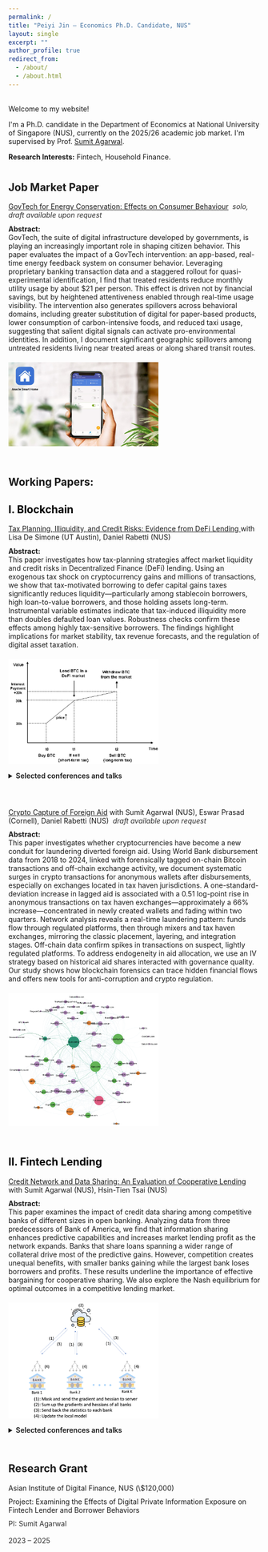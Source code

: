 ```yaml
---
permalink: /
title: "Peiyi Jin – Economics Ph.D. Candidate, NUS"
layout: single
excerpt: ""
author_profile: true
redirect_from: 
  - /about/
  - /about.html
---
```


<style>
  /* page width */
  .page, .main, .page__content, .archive {
    max-width: 1500px;
    margin: 0 auto;
    padding: 0 30px;
  }

  /* spacing system */
  .section-gap { margin-top: 2rem; }
  .section-gap-lg { margin-top: 2.5rem; }

  /* paper blocks */
  .paper-entry { margin-bottom: 3.5rem; }
  .paper-flex {
    display: flex; align-items: flex-start; gap: 20px; flex-wrap: wrap;
  }
  .paper-text { flex: 1; min-width: 260px; }
  .paper-text p { margin: 0 0 .65rem 0; }
  .paper-text p:last-child { margin-bottom: 0; }
  .paper-media { flex: 0 0 auto; }
  .paper-media img { max-width: 300px; height: auto; cursor: zoom-in; }

  /* details */
  details { margin-top: .75rem; }
  summary { cursor: pointer; font-weight: 600; }

  /* small tweaks */
  .muted { opacity: .9; }
</style>

<div class="section-gap"></div>

<p>Welcome to my website!</p>

<p>I'm a Ph.D. candidate in the Department of Economics at National University of Singapore (NUS), currently on the 2025/26 academic job market. I'm supervised by Prof. <a href="https://www.ushakrisna.com/" target="_blank" rel="noopener noreferrer">Sumit Agarwal</a>.</p>

<p><strong>Research Interests:</strong> Fintech, Household Finance.</p>

<h2 class="section-gap-lg">Job Market Paper</h2>

<!-- =============== JMP =============== -->
<div class="paper-entry">
  <div class="paper-flex">
    <div class="paper-text">
      <p>
        <a href="#">GovTech for Energy Conservation: Effects on Consumer Behaviour</a>
        <em class="muted"> &nbsp;solo, draft available upon request</em>
      </p>
      <p><strong>Abstract:</strong><br>
        GovTech, the suite of digital infrastructure developed by governments, is playing an increasingly important role in shaping citizen behavior. This paper evaluates the impact of a GovTech intervention: an app-based, real-time energy feedback system on consumer behavior. Leveraging proprietary banking transaction data and a staggered rollout for quasi-experimental identification, I find that treated residents reduce monthly utility usage by about $21 per person. This effect is driven not by financial savings, but by heightened attentiveness enabled through real-time usage visibility. The intervention also generates spillovers across behavioral domains, including greater substitution of digital for paper-based products, lower consumption of carbon-intensive foods, and reduced taxi usage, suggesting that salient digital signals can activate pro-environmental identities. In addition, I document significant geographic spillovers among untreated residents living near treated areas or along shared transit routes.
      </p>
    </div>
    <div class="paper-media">
      <a href="/images/app.png" target="_blank" rel="noopener noreferrer">
        <img src="/images/app.png" alt="Consumption Not Less but Greener">
      </a>
    </div>
  </div>
</div>

<h2 class="section-gap-lg">Working Papers:</h2>

<h2 style="color:#000">I. Blockchain</h2>

<!-- =============== 1) DeFi Lending =============== -->
<div class="paper-entry">
  <div class="paper-flex">
    <div class="paper-text">
      <p>
        <a href="https://papers.ssrn.com/sol3/papers.cfm?abstract_id=4764605" target="_blank" rel="noopener noreferrer">
          Tax Planning, Illiquidity, and Credit Risks: Evidence from DeFi Lending
        </a> with Lisa De Simone (UT Austin), Daniel Rabetti (NUS)
      </p>
      <p><strong>Abstract:</strong><br>
        This paper investigates how tax-planning strategies affect market liquidity and credit risks in Decentralized Finance (DeFi) lending. Using an exogenous tax shock on cryptocurrency gains and millions of transactions, we show that tax-motivated borrowing to defer capital gains taxes significantly reduces liquidity—particularly among stablecoin borrowers, high loan-to-value borrowers, and those holding assets long-term. Instrumental variable estimates indicate that tax-induced illiquidity more than doubles defaulted loan values. Robustness checks confirm these effects among highly tax-sensitive borrowers. The findings highlight implications for market stability, tax revenue forecasts, and the regulation of digital asset taxation.
      </p>
    </div>
    <div class="paper-media">
      <a href="/images/blockchain1.png" target="_blank" rel="noopener noreferrer">
        <img src="/images/blockchain1.png" alt="DeFi Lending">
      </a>
    </div>
  </div>
  <details>
    <summary>Selected conferences and talks</summary>
    <p>
      International Monetary Fund (IMF) Workshop in Digital Money and Taxation (2025);  
      Hawai’i Accounting Research Conference (HARC, 2025);  
      Tokenomics Conference (2024);  
      Workshop on the Economics of Technology and Decentralization at Waseda University;  
      National University of Singapore; Cornell–Tsinghua Summer Finance Institute;  
      IESE Barcelona Tax Conference; IC3 Blockchain Camp at Cornell Tech;  
      Finance and Accounting Annual Research Symposium; Research Symposium on Finance and Economics;  
      Bank of Finland; European Systemic Risk Board; Conference in AI and Systemic Risk Analytics;  
      Swiss National Bank Conference on Cryptoassets and Financial Innovation; Euroasia Conference;  
      Hong Kong University Summer Conference; Bank of Japan;  
      FeAT International Conference on Artificial Intelligence; Tsinghua University (SEM and PBC, 2024);  
      Singapore FinTech Festival; 14th Financial Markets and Corporate Governance Conference;  
      AI Global Finance Research Conference (Ho Chi Minh City, 2023).
    </p>
  </details>
</div>

<!-- =============== 2) Crypto Capture =============== -->
<div class="paper-entry">
  <div class="paper-flex">
    <div class="paper-text">
      <p>
        <a href="#">Crypto Capture of Foreign Aid</a> with Sumit Agarwal (NUS), Eswar Prasad (Cornell), Daniel Rabetti (NUS)
        <em class="muted"> &nbsp;draft available upon request</em>
      </p>
      <p><strong>Abstract:</strong><br>
        This paper investigates whether cryptocurrencies have become a new conduit for laundering diverted foreign aid. Using World Bank disbursement data from 2018 to 2024, linked with forensically tagged on-chain Bitcoin transactions and off-chain exchange activity, we document systematic surges in crypto transactions for anonymous wallets after disbursements, especially on exchanges located in tax haven jurisdictions. A one-standard-deviation increase in lagged aid is associated with a 0.51 log-point rise in anonymous transactions on tax haven exchanges—approximately a 66% increase—concentrated in newly created wallets and fading within two quarters. Network analysis reveals a real-time laundering pattern: funds flow through regulated platforms, then through mixers and tax haven exchanges, mirroring the classic placement, layering, and integration stages. Off-chain data confirm spikes in transactions on suspect, lightly regulated platforms. To address endogeneity in aid allocation, we use an IV strategy based on historical aid shares interacted with governance quality. Our study shows how blockchain forensics can trace hidden financial flows and offers new tools for anti-corruption and crypto regulation.
      </p>
    </div>
    <div class="paper-media">
      <a href="/images/agg20.png" target="_blank" rel="noopener noreferrer">
        <img src="/images/agg20.png" alt="Crypto Capture">
      </a>
    </div>
  </div>
</div>

<h2 style="color:#000">II. Fintech Lending</h2>

<!-- =============== 3) Cooperative Lending =============== -->
<div class="paper-entry">
  <div class="paper-flex">
    <div class="paper-text">
      <p>
        <a href="https://papers.ssrn.com/sol3/papers.cfm?abstract_id=4463473" target="_blank" rel="noopener noreferrer">
          Credit Network and Data Sharing: An Evaluation of Cooperative Lending
        </a>
        with Sumit Agarwal (NUS), Hsin-Tien Tsai (NUS)
      </p>
      <p><strong>Abstract:</strong><br>
        This paper examines the impact of credit data sharing among competitive banks of different sizes in open banking. Analyzing data from three predecessors of Bank of America, we find that information sharing enhances predictive capabilities and increases market lending profit as the network expands. Banks that share loans spanning a wider range of collateral drive most of the predictive gains. However, competition creates unequal benefits, with smaller banks gaining while the largest bank loses borrowers and profits. These results underline the importance of effective bargaining for cooperative sharing. We also explore the Nash equilibrium for optimal outcomes in a competitive lending market.
      </p>
    </div>
    <div class="paper-media">
      <a href="/images/bank.png" target="_blank" rel="noopener noreferrer">
        <img src="/images/bank.png" alt="Illustration of cooperative lending network among banks">
      </a>
    </div>
  </div>
  <details>
    <summary>Selected conferences and talks</summary>
    <p>
      29th International Conference on Computing in Economics and Finance (CEF), Nice (2023);
      Asian Meeting of the Econometric Society, Tsinghua University, Beijing (2023)
    </p>
  </details>
</div>

<!-- =============== 4) Privacy & Inclusion =============== -->
<!-- <div class="paper-entry">
  <div class="paper-flex">
    <div class="paper-text">
      <p>
        <a href="https://drive.google.com/file/d/1QY0Ba49V9RbYpTz1cms9vca-3N3dRO-u/view" target="_blank" rel="noopener noreferrer">
          Privacy and Financial Inclusion in Credit Markets: A Lenders’ Perspective
        </a> with Sumit Agarwal (NUS), Pulak Ghosh (IIMB), Shohini Kundu (UCLA), Nishant Vats (WUSTL), Xinbo Wang (NUS, PhD Student)
      </p>
      <p><strong>Abstract:</strong><br>
        This paper investigates the impact of privacy regulations on financial inclusion by analyzing a Google policy change that barred an Indian FinTech lender from accessing borrowers’ phone contacts. Previously, the lender used contacts as social collateral to reduce defaults. After the policy, application acceptance declined by 25.14%, while loan applications rose by 3.5%. Despite increased demand, default rates remained stable as lenders tightened selection criteria. The findings highlight that privacy regulations, though addressing privacy concerns, can significantly hinder financial inclusion and lender profitability.
      </p>
    </div>
    <div class="paper-media">
      <a href="/images/india_loan.png" target="_blank" rel="noopener noreferrer">
        <img src="/images/india_loan.png" alt="Privacy and Inclusion">
      </a>
    </div>
  </div>
</div> -->


<!-- =============== Grant =============== -->
<h2 class="section-gap-lg">Research Grant</h2>
<div class="paper-entry">
  <div class="paper-flex">
    <div class="paper-text">
      <p>
        Asian Institute of Digital Finance, NUS (\$120,000)
      </p>
      <p>Project: Examining the Effects of Digital Private Information Exposure on Fintech Lender and Borrower Behaviors</p>
      <p class="muted">PI: Sumit Agarwal  &nbsp;&nbsp;&nbsp;&nbsp;&nbsp;&nbsp;&nbsp;&nbsp;&nbsp;&nbsp;&nbsp;&nbsp;&nbsp;&nbsp;&nbsp;&nbsp;&nbsp;&nbsp;&nbsp;&nbsp;&nbsp;&nbsp;&nbsp;&nbsp;&nbsp;&nbsp;&nbsp;&nbsp;&nbsp;&nbsp;&nbsp;&nbsp;&nbsp;&nbsp;&nbsp;&nbsp;&nbsp;&nbsp;&nbsp;&nbsp;&nbsp;&nbsp;&nbsp;&nbsp;&nbsp;&nbsp;&nbsp;&nbsp;&nbsp;&nbsp;&nbsp;&nbsp;&nbsp;&nbsp;&nbsp;&nbsp;&nbsp;&nbsp;&nbsp;&nbsp;&nbsp;&nbsp;&nbsp;&nbsp;&nbsp;&nbsp;&nbsp;&nbsp;&nbsp;&nbsp;&nbsp;&nbsp;&nbsp;&nbsp;&nbsp;&nbsp;&nbsp;&nbsp;&nbsp;&nbsp;&nbsp;&nbsp;&nbsp;&nbsp;&nbsp;&nbsp;&nbsp;&nbsp;&nbsp;&nbsp;&nbsp;&nbsp;&nbsp;&nbsp;&nbsp;&nbsp;&nbsp;&nbsp;&nbsp;&nbsp;&nbsp;&nbsp;&nbsp;&nbsp;&nbsp;&nbsp;&nbsp;&nbsp;&nbsp;&nbsp;&nbsp;&nbsp;&nbsp;&nbsp;&nbsp;&nbsp;&nbsp;&nbsp;&nbsp;&nbsp;&nbsp;&nbsp;&nbsp;   2023 – 2025</p>
    </div>
  </div>
</div>


